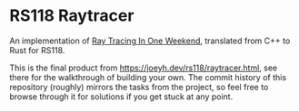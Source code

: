 # RS118 Raytracer

An implementation of [Ray Tracing In One Weekend](https://raytracing.github.io/), translated from C++ to Rust for RS118.

This is the final product from <https://joeyh.dev/rs118/raytracer.html>, see there for the walkthrough of building your own. The commit history of this repository (roughly) mirrors the tasks from the project, so feel free to browse through it for solutions if you get stuck at any point.
